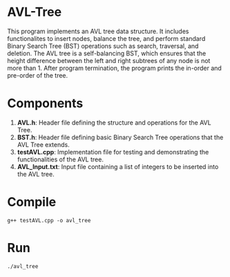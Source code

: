 # AVL-Tree

This program implements an AVL tree data structure. It includes functionalites to insert nodes, balance the tree, and perform standard Binary Search Tree (BST) operations such as search, traversal, and deletion. The AVL tree is a self-balancing BST, which ensures that the height difference between the left and right subtrees of any node is not more than 1. After program termination, the program prints the in-order and pre-order of the tree.

# Components

1. **AVL.h**: Header file defining the structure and operations for the AVL Tree.
2. **BST.h**: Header file defining basic Binary Search Tree operations that the AVL Tree extends.
3. **testAVL.cpp**: Implementation file for testing and demonstrating the functionalities of the AVL tree.
4. **AVL_Input.txt**: Input file containing a list of integers to be inserted into the AVL tree.


# Compile

```g++ testAVL.cpp -o avl_tree```

# Run

```./avl_tree```
